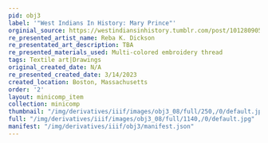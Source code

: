 ```yaml
---
pid: obj3
label: '"West Indians In History: Mary Prince"'
orginial_source: https://westindiansinhistory.tumblr.com/post/101280905780/mary-prince
re_presented_artist_name: Reba K. Dickson
re_presentated_art_description: TBA
re_presented_materials_used: Multi-colored embroidery thread
tags: Textile art|Drawings
original_created_date: N/A
re_presented_created_date: 3/14/2023
created_location: Boston, Massachusetts
order: '2'
layout: minicomp_item
collection: minicomp
thumbnail: "/img/derivatives/iiif/images/obj3_08/full/250,/0/default.jpg"
full: "/img/derivatives/iiif/images/obj3_08/full/1140,/0/default.jpg"
manifest: "/img/derivatives/iiif/obj3/manifest.json"
---
```

